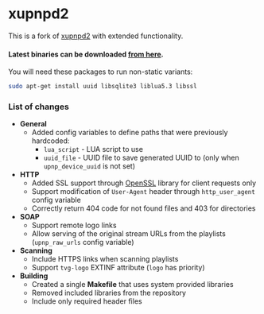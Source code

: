 # xupnpd2

This is a fork of [xupnpd2](https://github.com/clark15b/xupnpd2) with extended functionality.

#### Latest binaries can be downloaded [from here](https://jacklul.github.io/xupnpd2/).

You will need these packages to run non-static variants:
```bash
sudo apt-get install uuid libsqlite3 liblua5.3 libssl
```

### List of changes
- **General**
    - Added config variables to define paths that were previously hardcoded:
        - `lua_script` - LUA script to use
        - `uuid_file` - UUID file to save generated UUID to (only when `upnp_device_uuid` is not set)
- **HTTP**
    - Added SSL support through [OpenSSL](https://www.openssl.org) library for client requests only
    - Support modification of `User-Agent` header through `http_user_agent` config variable
    - Correctly return 404 code for not found files and 403 for directories
- **SOAP**
    - Support remote logo links
    - Allow serving of the original stream URLs from the playlists (`upnp_raw_urls` config variable)
- **Scanning**
    - Include HTTPS links when scanning playlists
    - Support `tvg-logo` EXTINF attribute (`logo` has priority)
- **Building**
    - Created a single **Makefile** that uses system provided libraries
    - Removed included libraries from the repository
    - Include only required header files

